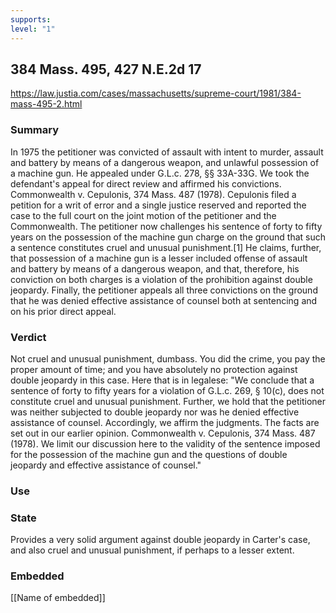 ```yaml
---
supports: 
level: "1"
---
```

## 384 Mass. 495, 427 N.E.2d 17

https://law.justia.com/cases/massachusetts/supreme-court/1981/384-mass-495-2.html

### Summary

In 1975 the petitioner was convicted of assault with intent to murder, assault and battery by means of a dangerous weapon,  and unlawful possession of a machine gun. He appealed under G.L.c. 278, §§ 33A-33G. We took the defendant's appeal for direct review and affirmed his convictions. Commonwealth v. Cepulonis, 374 Mass. 487 (1978). Cepulonis filed a petition for a writ of error and a single justice reserved and reported the case to the full court on the joint motion of the petitioner and the Commonwealth. The petitioner now challenges his sentence of forty to fifty years on the possession of the machine gun charge on the ground that such a sentence constitutes cruel and unusual punishment.[1] He claims, further, that possession of a machine gun is a lesser included offense of assault and battery by means of a dangerous weapon, and that, therefore, his conviction on both charges is a violation of the prohibition against double jeopardy. Finally, the petitioner appeals all three convictions on the ground that he was denied effective assistance of counsel both at sentencing and on his prior direct appeal.

### Verdict
Not cruel and unusual punishment, dumbass. You did the crime, you pay the proper amount of time; and you have absolutely no protection against double jeopardy in this case. Here that is in legalese: "We conclude that a sentence of forty to fifty years for a violation of G.L.c. 269, § 10(c), does not constitute cruel and unusual punishment. Further, we hold that the petitioner was neither subjected to double jeopardy nor was he denied effective assistance of counsel. Accordingly, we affirm the judgments. The facts are set out in our earlier opinion. Commonwealth v. Cepulonis, 374 Mass. 487 (1978). We limit our discussion here to the validity of the sentence imposed for the possession of the machine gun and the questions of double jeopardy and effective assistance of counsel."
### Use

### State
Provides a very solid argument against double jeopardy in Carter's case, and also cruel and unusual punishment, if perhaps to a lesser extent.

### Embedded

[[Name of embedded]]